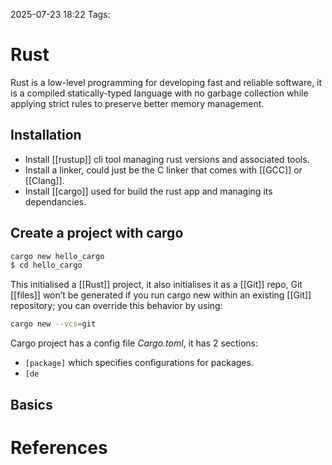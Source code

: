 2025-07-23 18:22
Tags:  
# Rust

Rust is a low-level programming for developing fast and reliable software, it is a compiled statically-typed language with no garbage collection while applying strict rules to preserve better memory management.


## Installation

- Install [[rustup]] cli tool managing rust versions and associated tools.
- Install a linker, could just be the C linker that comes with [[GCC]] or [[Clang]].
- Install [[cargo]] used for build the rust app and managing its dependancies.


## Create a project with cargo

``` bash
cargo new hello_cargo
$ cd hello_cargo
```

This initialised a [[Rust]] project, it also initialises it as a [[Git]] repo, Git [[files]] won’t be generated if you run cargo new within an existing [[Git]] repository; you can override this behavior by using:

``` bash
cargo new --vcs=git
```

Cargo project has a config file _Cargo.toml_, it has 2 sections:

- `[package]` which specifies configurations for packages.
- `[de`
## Basics

#

# References

